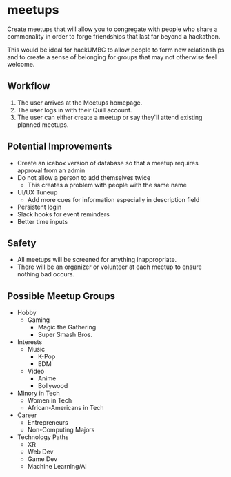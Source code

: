 # meetups
Create meetups that will allow you to congregate with people who share a commonality in order to forge friendships that last far beyond a hackathon.

This would be ideal for hackUMBC to allow people to form new relationships and to create a sense of belonging for groups that may not otherwise feel welcome.

## Workflow
1. The user arrives at the Meetups homepage.
2. The user logs in with their Quill account.
3. The user can either create a meetup or say they'll attend existing planned meetups.

## Potential Improvements
- Create an icebox version of database so that a meetup requires approval from an admin
- Do not allow a person to add themselves twice
  - This creates a problem with people with the same name
- UI/UX Tuneup
  - Add more cues for information especially in description field
- Persistent login
- Slack hooks for event reminders
- Better time inputs

## Safety
- All meetups will be screened for anything inappropriate.
- There will be an organizer or volunteer at each meetup to ensure nothing bad occurs.

## Possible Meetup Groups
- Hobby
  - Gaming
    - Magic the Gathering
    - Super Smash Bros.
- Interests
  - Music
    - K-Pop
    - EDM
  - Video
    - Anime
    - Bollywood
- Minory in Tech
  - Women in Tech
  - African-Americans in Tech
- Career
  - Entrepreneurs
  - Non-Computing Majors
- Technology Paths
  - XR
  - Web Dev
  - Game Dev
  - Machine Learning/AI
